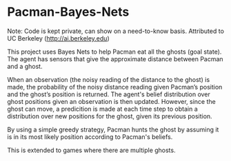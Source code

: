 # Pacman-Bayes-Nets

Note: Code is kept private, can show on a need-to-know basis. Attributed to UC Berkeley (http://ai.berkeley.edu)

This project uses Bayes Nets to help Pacman eat all the ghosts (goal state). The agent has sensors that give the approximate distance between Pacman and a ghost.

When an observation (the noisy reading of the distance to the ghost) is made, the probability of the noisy distance reading given Pacman’s position and the ghost’s position is returned. The agent's belief distribution over ghost positions given an observation is then updated. However, since the ghost can move, a predicition is made at each time step to obtain a distribution over new positions for the ghost, given its previous position.

By using a simple greedy strategy, Pacman hunts the ghost by assuming it is in its most likely position according to Pacman's beliefs. 

This is extended to games where there are multiple ghosts.

